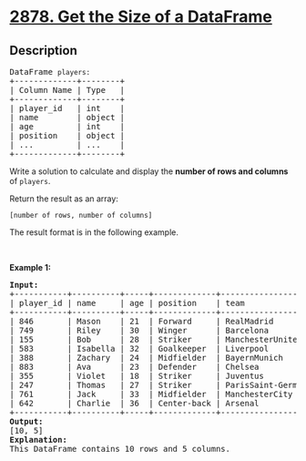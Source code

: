 # [2878. Get the Size of a DataFrame](https://leetcode.com/problems/get-the-size-of-a-dataframe)

## Description

<pre>DataFrame <code>players:</code>
+-------------+--------+
| Column Name | Type   |
+-------------+--------+
| player_id   | int    |
| name        | object |
| age         | int    |
| position    | object |
| ...         | ...    |
+-------------+--------+
</pre>

<p>Write a solution to calculate and display the <strong>number of rows and columns</strong> of <code>players</code>.</p>

<p>Return the result as an array:</p>

<p><code>[number of rows, number of columns]</code></p>

<p>The result format is in the following example.</p>

<p>&nbsp;</p>
<p><strong class="example">Example 1:</strong></p>

<pre><strong>Input:
</strong>+-----------+----------+-----+-------------+--------------------+
| player_id | name     | age | position    | team               |
+-----------+----------+-----+-------------+--------------------+
| 846       | Mason    | 21  | Forward     | RealMadrid         |
| 749       | Riley    | 30  | Winger      | Barcelona          |
| 155       | Bob      | 28  | Striker     | ManchesterUnited   |
| 583       | Isabella | 32  | Goalkeeper  | Liverpool          |
| 388       | Zachary  | 24  | Midfielder  | BayernMunich       |
| 883       | Ava      | 23  | Defender    | Chelsea            |
| 355       | Violet   | 18  | Striker     | Juventus           |
| 247       | Thomas   | 27  | Striker     | ParisSaint-Germain |
| 761       | Jack     | 33  | Midfielder  | ManchesterCity     |
| 642       | Charlie  | 36  | Center-back | Arsenal            |
+-----------+----------+-----+-------------+--------------------+<strong>
Output:
</strong>[10, 5]
<strong>Explanation:</strong>
This DataFrame contains 10 rows and 5 columns.
</pre>
